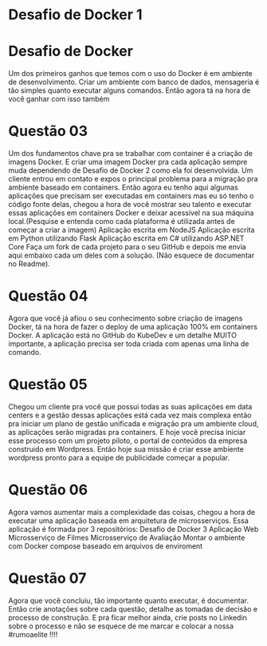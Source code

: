 # Desafio de Docker 1

# Desafio de Docker
Um dos primeiros ganhos que temos com o uso do Docker é em ambiente de desenvolvimento. Criar um ambiente com banco de dados, mensageria é tão simples
quanto executar alguns comandos. Então agora tá na hora de você ganhar com isso também 





# Questão 03

Um dos fundamentos chave pra se trabalhar com container é a criação de imagens
Docker. E criar uma imagem Docker pra cada aplicação sempre muda dependendo de
Desafio de Docker 2
como ela foi desenvolvida. Um cliente entrou em contato e expos o principal problema
para a migração pra ambiente baseado em containers.
Então agora eu tenho aqui algumas aplicações que precisam ser executadas em
containers mas eu só tenho o código fonte delas, chegou a hora de você mostrar seu
talento e executar essas aplicações em containers Docker e deixar acessível na sua
máquina local.(Pesquise e entenda como cada plataforma é utilizada antes de começar
a criar a imagem)
Aplicação escrita em NodeJS
Aplicação escrita em Python utilizando Flask
Aplicação escrita em C# utilizando ASP.NET Core
Faça um fork de cada projeto para o seu GitHub e depois me envia aqui embaixo cada
um deles com a solução. (Não esquece de documentar no Readme).


# Questão 04

Agora que você já afiou o seu conhecimento sobre criação de imagens Docker, tá na
hora de fazer o deploy de uma aplicação 100% em containers Docker. A aplicação está
no GitHub do KubeDev e um detalhe MUITO importante, a aplicação precisa ser toda
criada com apenas uma linha de comando.

# Questão 05

Chegou um cliente pra você que possui todas as suas aplicações em data centers e a
gestão dessas aplicações está cada vez mais complexa então pra iniciar um plano de
gestão unificada e migração pra um ambiente cloud, as aplicações serão migradas pra
containers. E hoje você precisa iniciar esse processo com um projeto piloto, o portal de
conteúdos da empresa construido em Wordpress. Então hoje sua missão é criar esse
ambiente wordpress pronto para a equipe de publicidade começar a popular.


# Questão 06

Agora vamos aumentar mais a complexidade das coisas, chegou a hora de executar
uma aplicação baseada em arquitetura de microsserviços.
Essa aplicação é formada por 3 repositórios:
Desafio de Docker 3
Aplicação Web
Microsserviço de Filmes
Microsserviço de Avaliação
Montar o ambiente com Docker compose baseado em arquivos de enviroment


# Questão 07

Agora que você concluiu, tão importante quanto executar, é documentar. Então crie
anotações sobre cada questão, detalhe as tomadas de decisão e processo de
construção.
E pra ficar melhor ainda, crie posts no Linkedin sobre o processo e não se esquece de
me marcar e colocar a nossa #rumoaelite !!!!